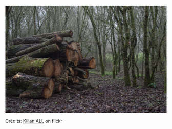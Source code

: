 ![Inaya](/images/2023-01-10.jpg)

Crédits: [Kilian ALL](https://www.flickr.com/people/kilian_all/) on flickr